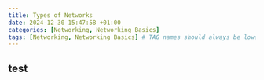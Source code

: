 ```yaml
---
title: Types of Networks
date: 2024-12-30 15:47:58 +01:00
categories: [Networking, Networking Basics]
tags: [Networking, Networking Basics] # TAG names should always be lowercase
---
```

## test

